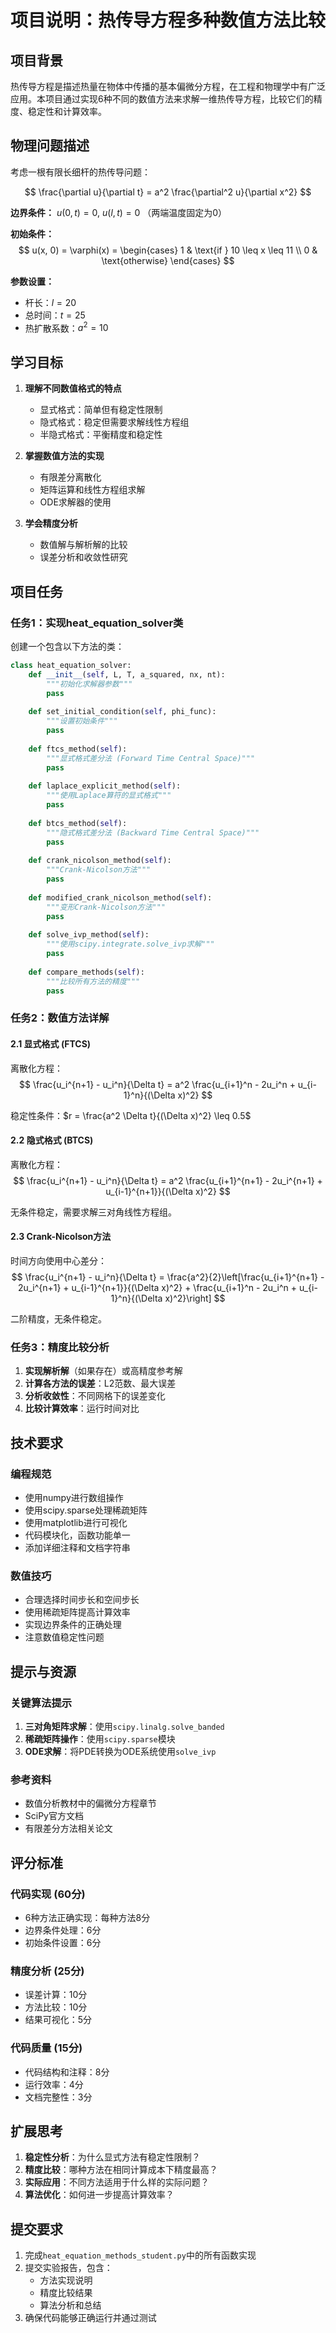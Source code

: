 # 项目说明：热传导方程多种数值方法比较

## 项目背景

热传导方程是描述热量在物体中传播的基本偏微分方程，在工程和物理学中有广泛应用。本项目通过实现6种不同的数值方法来求解一维热传导方程，比较它们的精度、稳定性和计算效率。

## 物理问题描述

考虑一根有限长细杆的热传导问题：

$$
\frac{\partial u}{\partial t} = a^2 \frac{\partial^2 u}{\partial x^2}
$$

**边界条件：** $u(0, t) = 0$, $u(l, t) = 0$ （两端温度固定为0）

**初始条件：** 
$$
u(x, 0) = \varphi(x) = \begin{cases} 
1 & \text{if } 10 \leq x \leq 11 \\
0 & \text{otherwise}
\end{cases}
$$

**参数设置：**
- 杆长：$l = 20$
- 总时间：$t = 25$
- 热扩散系数：$a^2 = 10$

## 学习目标

1. **理解不同数值格式的特点**
   - 显式格式：简单但有稳定性限制
   - 隐式格式：稳定但需要求解线性方程组
   - 半隐式格式：平衡精度和稳定性

2. **掌握数值方法的实现**
   - 有限差分离散化
   - 矩阵运算和线性方程组求解
   - ODE求解器的使用

3. **学会精度分析**
   - 数值解与解析解的比较
   - 误差分析和收敛性研究

## 项目任务

### 任务1：实现heat_equation_solver类

创建一个包含以下方法的类：

```python
class heat_equation_solver:
    def __init__(self, L, T, a_squared, nx, nt):
        """初始化求解器参数"""
        pass
    
    def set_initial_condition(self, phi_func):
        """设置初始条件"""
        pass
    
    def ftcs_method(self):
        """显式格式差分法 (Forward Time Central Space)"""
        pass
    
    def laplace_explicit_method(self):
        """使用Laplace算符的显式格式"""
        pass
    
    def btcs_method(self):
        """隐式格式差分法 (Backward Time Central Space)"""
        pass
    
    def crank_nicolson_method(self):
        """Crank-Nicolson方法"""
        pass
    
    def modified_crank_nicolson_method(self):
        """变形Crank-Nicolson方法"""
        pass
    
    def solve_ivp_method(self):
        """使用scipy.integrate.solve_ivp求解"""
        pass
    
    def compare_methods(self):
        """比较所有方法的精度"""
        pass
```

### 任务2：数值方法详解

#### 2.1 显式格式 (FTCS)
离散化方程：
$$
\frac{u_i^{n+1} - u_i^n}{\Delta t} = a^2 \frac{u_{i+1}^n - 2u_i^n + u_{i-1}^n}{(\Delta x)^2}
$$

稳定性条件：$r = \frac{a^2 \Delta t}{(\Delta x)^2} \leq 0.5$

#### 2.2 隐式格式 (BTCS)
离散化方程：
$$
\frac{u_i^{n+1} - u_i^n}{\Delta t} = a^2 \frac{u_{i+1}^{n+1} - 2u_i^{n+1} + u_{i-1}^{n+1}}{(\Delta x)^2}
$$

无条件稳定，需要求解三对角线性方程组。

#### 2.3 Crank-Nicolson方法
时间方向使用中心差分：
$$
\frac{u_i^{n+1} - u_i^n}{\Delta t} = \frac{a^2}{2}\left[\frac{u_{i+1}^{n+1} - 2u_i^{n+1} + u_{i-1}^{n+1}}{(\Delta x)^2} + \frac{u_{i+1}^n - 2u_i^n + u_{i-1}^n}{(\Delta x)^2}\right]
$$

二阶精度，无条件稳定。

### 任务3：精度比较分析

1. **实现解析解**（如果存在）或高精度参考解
2. **计算各方法的误差**：L2范数、最大误差
3. **分析收敛性**：不同网格下的误差变化
4. **比较计算效率**：运行时间对比

## 技术要求

### 编程规范
- 使用numpy进行数组操作
- 使用scipy.sparse处理稀疏矩阵
- 使用matplotlib进行可视化
- 代码模块化，函数功能单一
- 添加详细注释和文档字符串

### 数值技巧
- 合理选择时间步长和空间步长
- 使用稀疏矩阵提高计算效率
- 实现边界条件的正确处理
- 注意数值稳定性问题

## 提示与资源

### 关键算法提示
1. **三对角矩阵求解**：使用`scipy.linalg.solve_banded`
2. **稀疏矩阵操作**：使用`scipy.sparse`模块
3. **ODE求解**：将PDE转换为ODE系统使用`solve_ivp`

### 参考资料
- 数值分析教材中的偏微分方程章节
- SciPy官方文档
- 有限差分方法相关论文

## 评分标准

### 代码实现 (60分)
- 6种方法正确实现：每种方法8分
- 边界条件处理：6分
- 初始条件设置：6分

### 精度分析 (25分)
- 误差计算：10分
- 方法比较：10分
- 结果可视化：5分

### 代码质量 (15分)
- 代码结构和注释：8分
- 运行效率：4分
- 文档完整性：3分

## 扩展思考

1. **稳定性分析**：为什么显式方法有稳定性限制？
2. **精度比较**：哪种方法在相同计算成本下精度最高？
3. **实际应用**：不同方法适用于什么样的实际问题？
4. **算法优化**：如何进一步提高计算效率？

## 提交要求

1. 完成`heat_equation_methods_student.py`中的所有函数实现
2. 提交实验报告，包含：
   - 方法实现说明
   - 精度比较结果
   - 算法分析和总结
3. 确保代码能够正确运行并通过测试
